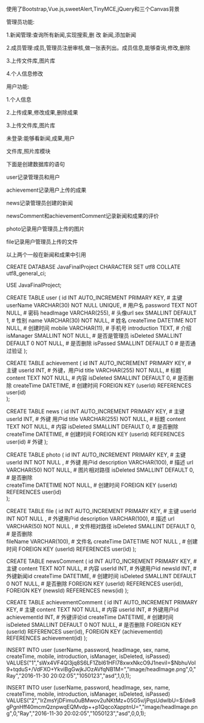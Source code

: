 
使用了Bootstrap,Vue.js,sweetAlert,TinyMCE,jQuery和三个Canvas背景

管理员功能:

1.新闻管理:查询所有新闻,实现搜索,删 改 新闻,添加新闻

2.成员管理:成员,管理员注册审核,做一张表列出。成员信息,能够查询,修改,删除

3.上传文件库,图片库

4.个人信息修改

用户功能:

1.个人信息

2.上传成果,修改成果,删除成果

3.上传文件库,图片库

未登录:能够看新闻,成果,用户

文件库,照片库模块



下面是创建数据库的语句

user记录管理员和用户

achievement记录用户上传的成果

news记录管理员创建的新闻

newsComment和achievementComment记录新闻和成果的评价

photo记录用户管理员上传的图片

file记录用户管理员上传的文件

以上两个一般在新闻和成果中引用


CREATE DATABASE JavaFinalProject CHARACTER SET  utf8  COLLATE utf8_general_ci;

USE JavaFinalProject;

CREATE TABLE user
(
  id INT AUTO_INCREMENT PRIMARY KEY,        # 主键
  userName VARCHAR(30) NOT NULL UNIQUE,     # 用户名
  password TEXT NOT NULL,                   # 密码
  headImage VARCHAR(255),                   # 头像url
  sex SMALLINT DEFAULT 1,                   # 性别
  name VARCHAR(30) NOT NULL,                # 姓名
  createTime DATETIME NOT NULL,             # 创建时间
  mobile VARCHAR(11),                       # 手机号
  introduction TEXT,                        # 介绍
  isManager SMALLINT NOT NULL,              # 是否是管理员
  isDeleted SMALLINT DEFAULT 0 NOT NULL,    # 是否删除
  isPassed SMALLINT DEFAULT 0               # 是否通过验证
);

CREATE TABLE achievement
(
  id INT AUTO_INCREMENT PRIMARY KEY,        # 主键
  userId INT,                               # 外键，用户id
  title VARCHAR(255) NOT NULL,              # 标题
  content TEXT NOT NULL,                    # 内容
  isDeleted SMALLINT DEFAULT 0,             # 是否删除
  createTime DATETIME,                      # 创建时间
  FOREIGN KEY (userId) REFERENCES user(id)  
);

CREATE TABLE news
(
  id INT AUTO_INCREMENT PRIMARY KEY,        # 主键
  userId INT,                               # 外键 用户id
  title VARCHAR(255) NOT NULL,              # 标题
  content TEXT NOT NULL,                    # 内容
  isDeleted SMALLINT DEFAULT 0,             # 是否删除
  createTime DATETIME,                      # 创建时间
  FOREIGN KEY (userId) REFERENCES user(id)  # 外键
);

CREATE TABLE photo
(
  id INT AUTO_INCREMENT PRIMARY KEY,        # 主键
  userId INT NOT NULL ,                     # 外键 用户id
  description VARCHAR(100),                 # 描述
  url VARCHAR(50) NOT NULL,                 # 图片相对路径
  isDeleted SMALLINT DEFAULT 0,             # 是否删除  
  createTime DATETIME NOT NULL,             # 创建时间
  FOREIGN KEY (userId) REFERENCES user(id)  
);

CREATE TABLE file
(
  id INT AUTO_INCREMENT PRIMARY KEY,        # 主键
  userId INT NOT NULL ,                     # 外键用户id
  description VARCHAR(100),                 # 描述
  url VARCHAR(50) NOT NULL ,                # 文件相对路径
  isDeleted SMALLINT DEFAULT 0,             # 是否删除  
  fileName VARCHAR(100),                    # 文件名
  createTime DATETIME NOT NULL ,            # 创建时间
  FOREIGN KEY (userId) REFERENCES user(id)
);

CREATE TABLE newsComment
(
  id INT AUTO_INCREMENT PRIMARY KEY,        # 主键
  content TEXT NOT NULL,                    # 内容
  userId INT,                               # 外键用户id
  newsId INT,                               # 外键新闻id
  createTime DATETIME,                      # 创建时间
  isDeleted SMALLINT DEFAULT 0 NOT NULL,    # 是否删除
  FOREIGN KEY (userId) REFERENCES user(id),
  FOREIGN KEY (newsId) REFERENCES news(id)
);

CREATE TABLE achievementComment
(
  id INT AUTO_INCREMENT PRIMARY KEY,        # 主键
  content TEXT NOT NULL,                    # 内容
  userId INT,                               # 外键用户id
  achievementId INT,                        # 外键评论id
  createTime DATETIME,                      # 创建时间
  isDeleted SMALLINT DEFAULT 0 NOT NULL,    # 是否删除
  FOREIGN KEY (userId) REFERENCES user(id), 
  FOREIGN KEY (achievementId) REFERENCES achievement(id)
);

INSERT INTO user (userName, password, headImage, sex, name, createTime, mobile, introduction, isManager, isDeleted, isPassed)
VALUES("1","sWx4VF4Ql3jq8S6LF1Zbl61HFl78xwxNkcO9J1neviI=$NbhuVoI9+tqduS+/VdFXO+YkviBgGwjkJOzAVfqNB1M=","image/headImage.png",0,"Ray","2016-11-30 20:02:05","1050123","asd",1,0,1);

INSERT INTO user (userName, password, headImage, sex, name, createTime, mobile, introduction, isManager, isDeleted, isPassed)
VALUES("2","IrZmsYjDFimu0uBMwov2uNKtMz+05G5v/jPqsUdwlbU=$/dw8gPgnHff40mcmQznpwqEQMvdp++p1QqcoXapptnU=","image/headImage.png",0,"Ray","2016-11-30 20:02:05","1050123","asd",0,0,1);
